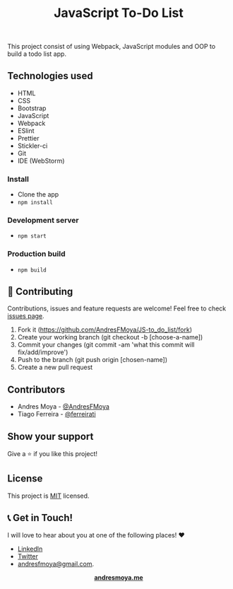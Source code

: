 <p>
  <h1 align="center">JavaScript To-Do List</h1>
</p>
<br>

This project consist of using Webpack, JavaScript modules and OOP to build a todo list app.


## Technologies used

- HTML
- CSS
- Bootstrap
- JavaScript
- Webpack
- ESlint
- Prettier
- Stickler-ci
- Git
- IDE (WebStorm)

### Install
- Clone the app
- `npm install`

### Development server
- `npm start`

### Production build
- `npm build`

## 🤝 Contributing

Contributions, issues and feature requests are welcome! Feel free to check [issues page](https://github.com/AAndresFMoya/JS-to_do_list/issues).

1. Fork it (https://github.com/AndresFMoya/JS-to_do_list/fork)
2. Create your working branch (git checkout -b [choose-a-name])
3. Commit your changes (git commit -am 'what this commit will fix/add/improve')
4. Push to the branch (git push origin [chosen-name])
5. Create a new pull request

## Contributors

- Andres Moya - [@AndresFMoya](https://github.com/AndresFMoya)
- Tiago Ferreira - [@ferreirati](https://github.com/ferreirati)

## Show your support

Give a ⭐️ if you like this project!

## License

This project is [MIT](https://github.com/AndresFMoya/JS-to_do_list/blob/develop/LICENSE) licensed.


## 📞 Get in Touch!
I will love to hear about you at one of the following places! :heart:

- [LinkedIn](https://www.linkedin.com/in/andres-f-moya/)
- [Twitter](https://www.twitter.com/andmedev/) 
- <andresfmoya@gmail.com>.

<p align="center">
  <strong>
    <a href="https://andresmoya.me">andresmoya.me</a>
</strong>
</p>

